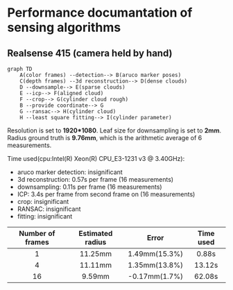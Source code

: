 # Performance documantation of sensing algorithms

## Realsense 415 (camera held by hand)

```mermaid
graph TD
    A(color frames) --detection--> B(aruco marker poses)
    C(depth frames) --3d reconstruction--> D(dense clouds)
    D --downsample--> E(sparse clouds)
    E --icp--> F(aligned cloud)
    F --crop--> G(cylinder cloud rough)
    B --provide coordinate--> G
    G --ransac--> H(cylinder cloud)
    H --least square fitting--> I(cylinder parameter)
```

Resolution is set to **1920*1080**. Leaf size for downsampling is set to **2mm**. Radius ground truth is **9.76mm**, which is the arithmetic average of 6 measurements.

Time used(cpu:Intel(R) Xeon(R) CPU_E3-1231 v3 @ 3.40GHz): 
- aruco marker detection: insignificant
- 3d reconstruction: 0.57s per frame (16 measurements)
- downsampling: 0.11s per frame (16 measurements)
- ICP: 3.4s per frame from second frame on (16 measurements)
- crop: insignificant
- RANSAC: insignificant
- fitting: insignificant

| Number of frames | Estimated radius |     Error     | Time used |
| :--------------: | :--------------: | :-----------: | :-------: |
|        1         |     11.25mm      | 1.49mm(15.3%) |   0.88s   |
|        4         |     11.11mm      | 1.35mm(13.8%) |  13.12s   |
|        16        |      9.59mm      | -0.17mm(1.7%) |  62.08s   |